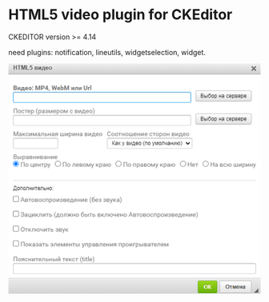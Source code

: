 <h1>HTML5 video plugin for CKEditor</h1>

<p>CKEDITOR version >= 4.14</p>
<p>need plugins: notification, lineutils, widgetselection, widget.</p>

<p>
	<img src="https://github.com/systemshock89/ckeditor_html5video/blob/main/preview.png" alt="Youtube plugin for CKEditor">
</p>


